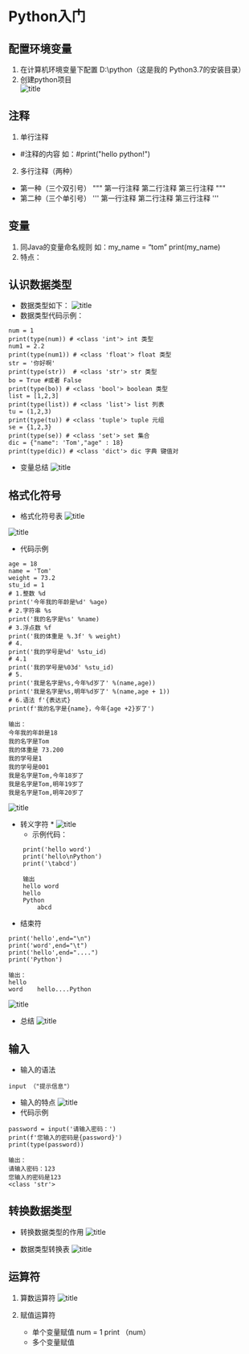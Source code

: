 # Python入门
## 配置环境变量
1. 在计算机环境变量下配置 D:\python（这是我的		Python3.7的安装目录）
2. 创建python项目	
![title](https://raw.githubusercontent.com/XJZ-0707/imge/master/gitnote/2019/09/01/python%E9%A1%B9%E7%9B%AE%E5%88%9B%E5%BB%BA-1567327350471.jpg)
## 注释 
1. 单行注释
*  #注释的内容 如：#print("hello python!")

2. 多行注释（两种）
* 第一种（三个双引号）
 """
第一行注释
第二行注释
第三行注释
"""
* 第二种（三个单引号）
'''
第一行注释
第二行注释
第三行注释
'''
	
## 变量
1. 同Java的变量命名规则
如：my_name = “tom” print(my_name)
2. 特点：

## 认识数据类型
* 数据类型如下：
![title](https://raw.githubusercontent.com/XJZ-0707/imge/master/gitnote/2019/09/01/python%E6%95%B0%E6%8D%AE%E7%B1%BB%E5%9E%8B-1567327399671.jpg) 	
* 数据类型代码示例：
```language
num = 1
print(type(num)) # <class 'int'> int 类型
num1 = 2.2
print(type(num1)) # <class 'float'> float 类型
str = '你好啊'
print(type(str))  # <class 'str'> str 类型
bo = True #或者 False
print(type(bo)) # <class 'bool'> boolean 类型
list = [1,2,3]
print(type(list)) # <class 'list'> list 列表
tu = (1,2,3)
print(type(tu)) # <class 'tuple'> tuple 元组
se = {1,2,3}
print(type(se)) # <class 'set'> set 集合
dic = {"name": 'Tom',"age" : 18}
print(type(dic)) # <class 'dict'> dic 字典 键值对
```


* 变量总结 
![title](https://raw.githubusercontent.com/XJZ-0707/imge/master/gitnote/2019/09/01/python%E5%8F%98%E9%87%8F-1567327418576.jpg)
## 格式化符号
* 格式化符号表
![title](https://raw.githubusercontent.com/XJZ-0707/imge/master/gitnote/2019/09/01/python%E6%A0%BC%E5%BC%8F%E5%8C%96%E7%AC%A6%E5%8F%B7-1567327451081.jpg)

![title](https://raw.githubusercontent.com/XJZ-0707/imge/master/gitnote/2019/09/01/python%E5%AD%97%E7%AC%A6-1567327473338.jpg)

* 代码示例
```language
age = 18
name = 'Tom'
weight = 73.2
stu_id = 1
# 1.整数 %d
print('今年我的年龄是%d' %age)
# 2.字符串 %s
print('我的名字是%s' %name)
# 3.浮点数 %f
print('我的体重是 %.3f' % weight)
# 4.
print('我的学号是%d' %stu_id)
# 4.1
print('我的学号是%03d' %stu_id)
# 5.
print('我是名字是%s,今年%d岁了' %(name,age))
print('我是名字是%s,明年%d岁了' %(name,age + 1))
# 6.语法 f'{表达式}
print(f'我的名字是{name}，今年{age +2}岁了')

输出：
今年我的年龄是18
我的名字是Tom
我的体重是 73.200
我的学号是1
我的学号是001
我是名字是Tom,今年18岁了
我是名字是Tom,明年19岁了
我是名字是Tom,明年20岁了

```
![title](https://raw.githubusercontent.com/XJZ-0707/imge/master/gitnote/2019/09/01/python%20f%E8%A1%A8%E8%BE%BE%E5%BC%8F-1567327498667.jpg)
* 转义字符
	*
	![title](https://raw.githubusercontent.com/XJZ-0707/imge/master/gitnote/2019/09/01/python%E8%BD%AC%E4%B9%89%E5%AD%97%E7%AC%A6-1567327547510.jpg)
	* 示例代码：
```language
	print('hello word')
	print('hello\nPython')
	print('\tabcd')
	
	输出
	hello word
	hello
	Python
	    abcd
```
* 结束符
```language
print('hello',end="\n")
print('word',end="\t")
print('hello',end="....")
print('Python')

输出：
hello
word	hello....Python
```

![title](https://raw.githubusercontent.com/XJZ-0707/imge/master/gitnote/2019/09/01/python%E7%BB%93%E6%9D%9F%E7%AC%A6-1567327581501.jpg)
* 总结
![title](https://raw.githubusercontent.com/XJZ-0707/imge/master/gitnote/2019/09/01/python%E6%A0%BC%E5%BC%8F%E5%8C%96%E6%80%BB%E7%BB%93-1567327593118.jpg)
## 输入
* 输入的语法
```
input （"提示信息"）
```

* 输入的特点
![title](https://raw.githubusercontent.com/XJZ-0707/imge/master/gitnote/2019/09/01/python%20input%E8%BE%93%E5%85%A5-1567327611022.jpg)
* 代码示例
```
password = input('请输入密码：')
print(f'您输入的密码是{password}')
print(type(password))

输出：
请输入密码：123
您输入的密码是123
<class 'str'>

```
## 转换数据类型
* 转换数据类型的作用
![title](https://raw.githubusercontent.com/XJZ-0707/imge/master/gitnote/2019/09/01/python%20%E8%BD%AC%E6%8D%A2%E6%95%B0%E6%8D%AE%E7%B1%BB%E5%9E%8B%E4%BD%9C%E7%94%A8-1567327626968.jpg)

* 数据类型转换表
![title](https://raw.githubusercontent.com/XJZ-0707/imge/master/gitnote/2019/09/01/python%E6%95%B0%E6%8D%AE%E7%B1%BB%E5%9E%8B%E8%BD%AC%E6%8D%A2-1567327640770.jpg)



## 运算符
1. 算数运算符
![title](https://raw.githubusercontent.com/XJZ-0707/imge/master/gitnote/2019/09/02/python%E8%BF%90%E7%AE%97%E7%AC%A62-1567388551393.jpg)

2. 赋值运算符
   * 单个变量赋值
   num = 1
   print （num）
   * 多个变量赋值
   


	


